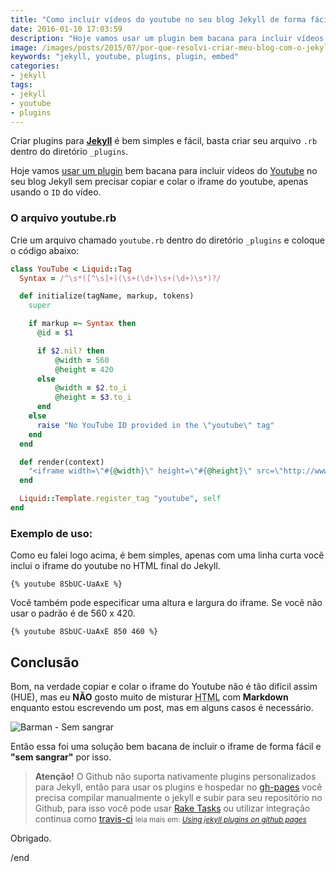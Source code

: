 ```yaml
---
title: "Como incluir vídeos do youtube no seu blog Jekyll de forma fácil"
date: 2016-01-10 17:03:59
description: "Hoje vamos usar um plugin bem bacana para incluir vídeos do youtube no seu blog Jekyll sem precisar copiar e colar o iframe do youtube"
image: /images/posts/2015/07/por-que-resolvi-criar-meu-blog-com-o-jekyll.jpg
keywords: "jekyll, youtube, plugins, plugin, embed"
categories:
- jekyll
tags:
- jekyll
- youtube
- plugins
---
```


Criar plugins para **[Jekyll](http://jekyllrb.com/)** é bem simples e fácil, basta criar seu arquivo `.rb` dentro do diretório `_plugins`.

Hoje vamos [usar um plugin](https://gist.github.com/joelverhagen/1805814) bem bacana para incluir vídeos do [Youtube](https://www.youtube.com/) no seu blog Jekyll sem precisar copiar e colar o iframe do youtube, apenas usando o `ID` do vídeo.

### O arquivo youtube.rb

Crie um arquivo chamado `youtube.rb` dentro do diretório `_plugins` e coloque o código abaixo:

```ruby
class YouTube < Liquid::Tag
  Syntax = /^\s*([^\s]+)(\s+(\d+)\s+(\d+)\s*)?/

  def initialize(tagName, markup, tokens)
    super

    if markup =~ Syntax then
      @id = $1

      if $2.nil? then
          @width = 560
          @height = 420
      else
          @width = $2.to_i
          @height = $3.to_i
      end
    else
      raise "No YouTube ID provided in the \"youtube\" tag"
    end
  end

  def render(context)
    "<iframe width=\"#{@width}\" height=\"#{@height}\" src=\"http://www.youtube.com/embed/#{@id}?color=white&theme=light\"></iframe>"
  end

  Liquid::Template.register_tag "youtube", self
end
```

### Exemplo de uso:

Como eu falei logo acima, é bem simples, apenas com uma linha curta você inclui o iframe do youtube no HTML final do Jekyll.

``` liquid
{% youtube 8SbUC-UaAxE %}
```

Você também pode especificar uma altura e largura do iframe. Se você não usar o padrão é de 560 x 420.

``` liquid
{% youtube 8SbUC-UaAxE 850 460 %}
```

## Conclusão

Bom, na verdade copiar e colar o iframe do Youtube não é tão difícil assim (HUE), mas eu **NÃO** gosto muito de misturar <abbr title="HyperText Markup Language">HTML</abbr> com **Markdown** enquanto estou escrevendo um post, mas em alguns casos é necessário.

![Barman - Sem sangrar](/images/posts/2016/01/vai-sangrar.jpg)

Então essa foi uma solução bem bacana de incluir o iframe de forma fácil e **"sem sangrar"** por isso.

> **Atenção!** O Github não suporta nativamente plugins personalizados para Jekyll, então para usar os plugins e hospedar no [gh-pages](https://pages.github.com/) você precisa compilar manualmente o jekyll e subir para seu repositório no Github, para isso você pode usar [Rake Tasks](/rake-tasks-para-automatizar-publicacoes-jekyll/) ou utilizar integração continua como [travis-ci](https://travis-ci.org)
  > <small>leia mais em: _[Using jekyll plugins on github pages](http://ixti.net/software/2013/01/28/using-jekyll-plugins-on-github-pages.html)_</small>

Obrigado.

/end
